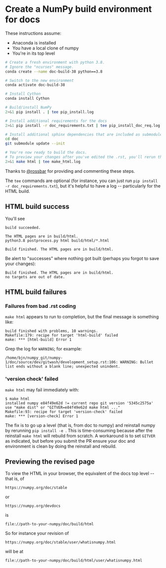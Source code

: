 # Create a NumPy build environment for docs

These instructions assume:

* Anaconda is installed
* You have a local clone of numpy
* You're in its top level

```sh
# Create a fresh environment with python 3.8.
# Ignore the "ncurses" message.
conda create --name doc-build-38 python==3.8

# Switch to the new environment
conda activate doc-build-38

# Install Cython
conda install Cython

# Build/install NumPy
2>&1 pip install . | tee pip_install.log

# Install additional requirements for the docs
2>&1 pip install -r doc_requirements.txt | tee pip_install_doc_req.log

# Install additional sphinx dependencies that are included as submodules
cd doc
git submodule update --init

# You're now ready to build the docs. 
# To preview your changes after you've edited the .rst, you'll rerun this step.
2>&1 make html | tee make_html.log
```
Thanks to [@rossbar](github.com/rossbar/) for providing and commenting these steps.

The `tee` commands are optional (for instance, you can just run `pip install -r doc_requirements.txt`), but it's helpful to have a log -- particularly for the HTML build.

## HTML build success
You'll see
```
build succeeded.

The HTML pages are in build/html.
python3.8 postprocess.py html build/html/*.html

Build finished. The HTML pages are in build/html.
```
Be alert to "successes" where nothing got built (perhaps you forgot to save your changes):
```
Build finished. The HTML pages are in build/html.
no targets are out of date.
```

## HTML build failures

### Failures from bad .rst coding

`make html` appears to run to completion, but the final message is something like:
```
build finished with problems, 10 warnings.
Makefile:179: recipe for target 'html-build' failed
make: *** [html-build] Error 1
```
Grep the log for `WARNING`; for example:
```
/home/bjn/numpy_git/numpy-1/doc/source/dev/gitwash/development_setup.rst:106: WARNING: Bullet list ends without a blank line; unexpected unindent.
```

### 'version check' failed

`make html` may fail immediately with:

```
$ make html
installed numpy e84f49e62d != current repo git version '5345c2575a'
use "make dist" or "GITVER=e84f49e62d make html ..."
Makefile:93: recipe for target 'version-check' failed
make: *** [version-check] Error 1
```
The fix is to go up a level (that is, from doc to numpy) and reinstall numpy by rerunning  `pip install -e `. This is time-consuming because after the reinstall `make html` will rebuild from scratch. A workaround is to set `GITVER` as indicated, but before you submit the PR ensure your doc and environment is clean by doing the reinstall and rebuild.

## Previewing the revised page

To view the HTML in your browser, the equivalent of the docs top level -- that is, of 

```
https://numpy.org/doc/stable
```
 or 

```
https://numpy.org/devdocs
```

is

```
file://path-to-your-numpy/doc/build/html
```

So for instance your revision of 
```
https://numpy.org/doc/stable/user/whatisnumpy.html
```
will be at 
```
file://path-to-your-numpy/doc/build/html/user/whatisnumpy.html
```

